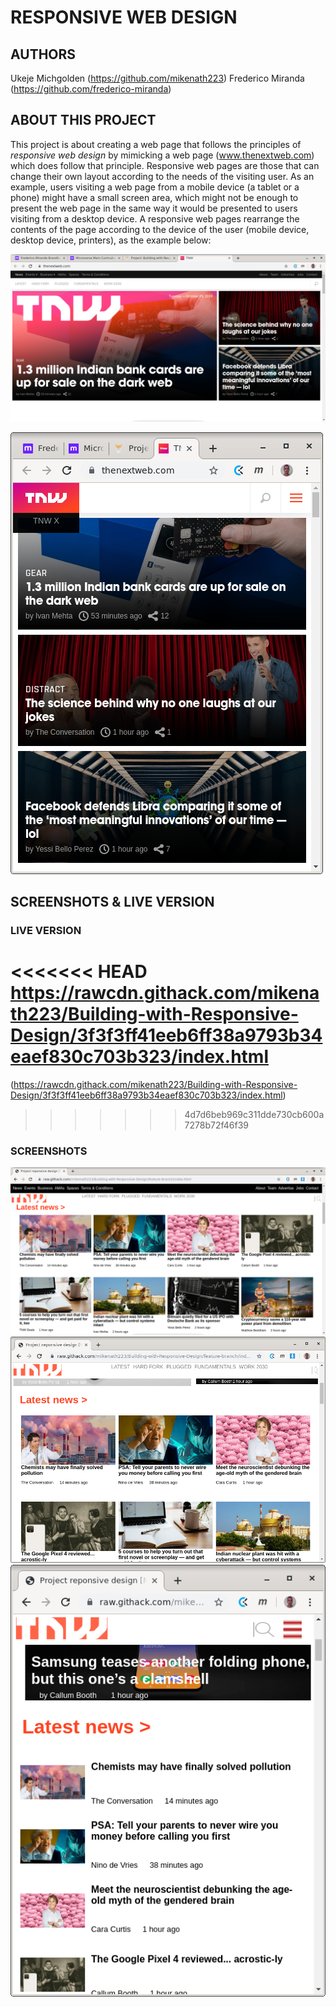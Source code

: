 # RESPONSIVE WEB DESIGN

## AUTHORS

Ukeje Michgolden (https://github.com/mikenath223)
Frederico Miranda (https://github.com/frederico-miranda)

## ABOUT THIS PROJECT

This project is about creating a web page that follows the principles of _responsive web design_ by mimicking a web page (www.thenextweb.com) which does follow that principle. Responsive web pages are those that can change their own layout according to the needs of the visiting user. As an example, users visiting a web page from a mobile device (a tablet or a phone) might have a small screen area, which might not be enough to present the web page in the same way it would be presented to users visiting from a desktop device. A responsive web pages rearrange the contents of the page according to the device of the user (mobile device, desktop device, printers), as the example below:

![layout for desktop devices #1](images/wide-screen/001.png "Example of desktop layout #1")

![layout for mobile devices #1](images/narrow-screen/001.png "Example of mobile layout #1")

## SCREENSHOTS & LIVE VERSION

### LIVE VERSION

<<<<<<< HEAD
https://rawcdn.githack.com/mikenath223/Building-with-Responsive-Design/3f3f3ff41eeb6ff38a9793b34eaef830c703b323/index.html
=======
(https://rawcdn.githack.com/mikenath223/Building-with-Responsive-Design/3f3f3ff41eeb6ff38a9793b34eaef830c703b323/index.html)
>>>>>>> 4d7d6beb969c311dde730cb600a7278b72f46f39

### SCREENSHOTS

![screenshot #1](images/screenshots/001.png)
![screenshot #2](images/screenshots/002.png)
![screenshot #3](images/screenshots/003.png)
